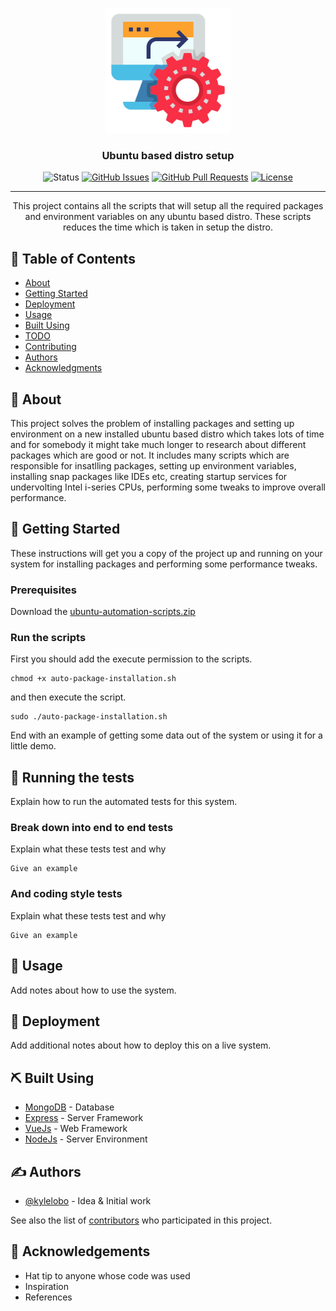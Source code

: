 <p align="center">
  <a href="" rel="noopener">
 <img width=200px height=200px src="icons/favicon.png" alt="Project logo"></a>
</p>

<h3 align="center">Ubuntu based distro setup</h3>

<div align="center">

![Status](https://img.shields.io/badge/status-active-success.svg)
[![GitHub Issues](https://img.shields.io/github/issues/CryptoSingh1337/debian-automation-scripts)](https://github.com/CryptoSingh1337/debian-automation-scripts/issues)
[![GitHub Pull Requests](https://img.shields.io/github/issues-pr/CryptoSingh1337/debian-automation-scripts)](https://github.com/CryptoSingh1337/debian-automation-scripts/pulls)
[![License](https://img.shields.io/badge/license-MIT-blue.svg)](/LICENSE)

</div>

---

<p align="center"> This project contains all the scripts that will setup all the required packages and environment variables on any ubuntu based distro. These scripts reduces the time which is taken in setup the distro.
    <br> 
</p>

## 📝 Table of Contents

- [About](#about)
- [Getting Started](#getting_started)
- [Deployment](#deployment)
- [Usage](#usage)
- [Built Using](#built_using)
- [TODO](../TODO.md)
- [Contributing](../CONTRIBUTING.md)
- [Authors](#authors)
- [Acknowledgments](#acknowledgement)

## 🧐 About <a name = "about"></a>

This project solves the problem of installing packages and setting up environment on a new installed ubuntu based distro which takes lots of time and for somebody it might take much longer to research about different packages which are good or not. It includes many scripts which are responsible for insatlling packages, setting up environment variables, installing snap packages like IDEs etc, creating startup services for undervolting Intel i-series CPUs, performing some tweaks to improve overall performance.

## 🏁 Getting Started <a name = "getting_started"></a>

These instructions will get you a copy of the project up and running on your system for installing packages and performing some performance tweaks.

### Prerequisites

Download the [ubuntu-automation-scripts.zip](#)

### Run the scripts

First you should add the execute permission to the scripts.

```
chmod +x auto-package-installation.sh
```

and then execute the script.

```
sudo ./auto-package-installation.sh
```

End with an example of getting some data out of the system or using it for a little demo.

## 🔧 Running the tests <a name = "tests"></a>

Explain how to run the automated tests for this system.

### Break down into end to end tests

Explain what these tests test and why

```
Give an example
```

### And coding style tests

Explain what these tests test and why

```
Give an example
```

## 🎈 Usage <a name="usage"></a>

Add notes about how to use the system.

## 🚀 Deployment <a name = "deployment"></a>

Add additional notes about how to deploy this on a live system.

## ⛏️ Built Using <a name = "built_using"></a>

- [MongoDB](https://www.mongodb.com/) - Database
- [Express](https://expressjs.com/) - Server Framework
- [VueJs](https://vuejs.org/) - Web Framework
- [NodeJs](https://nodejs.org/en/) - Server Environment

## ✍️ Authors <a name = "authors"></a>

- [@kylelobo](https://github.com/kylelobo) - Idea & Initial work

See also the list of [contributors](https://github.com/kylelobo/The-Documentation-Compendium/contributors) who participated in this project.

## 🎉 Acknowledgements <a name = "acknowledgement"></a>

- Hat tip to anyone whose code was used
- Inspiration
- References
